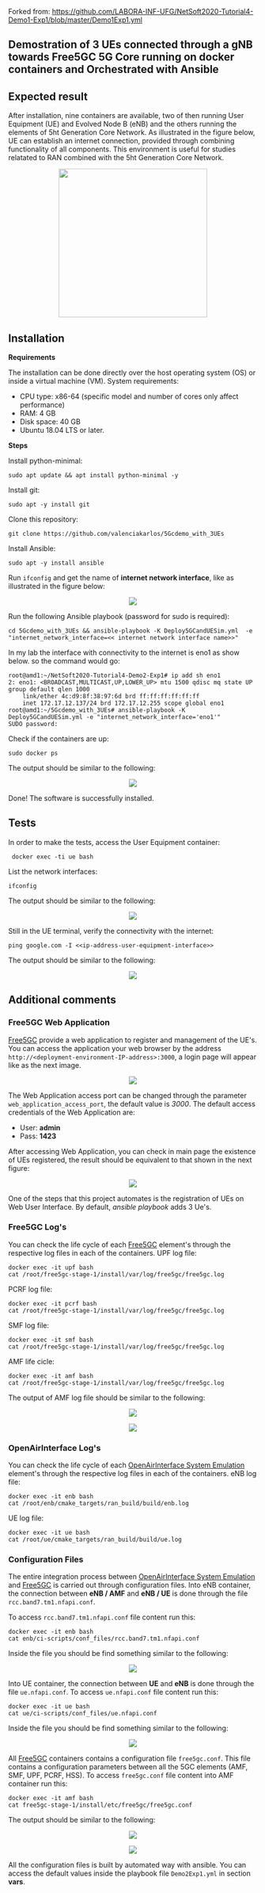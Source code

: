 
Forked from: https://github.com/LABORA-INF-UFG/NetSoft2020-Tutorial4-Demo1-Exp1/blob/master/Demo1Exp1.yml
## Demostration of 3 UEs connected through a gNB towards Free5GC 5G Core running on docker containers and Orchestrated with Ansible

## Expected result
After installation, nine containers are available, two of then running User Equipment (UE) and Evolved Node B (eNB) and the others running the elements of 5ht Generation Core Network. As illustrated in the figure below, UE can establish an internet connection, provided through combining functionality of all components. This environment is useful for studies relatated to RAN combined with the 5ht Generation Core Network.
<p align="center">
    <img src="images/demo2-exp1.png" height="300"/> 
</p>

## Installation

**Requirements**

The installation can be done directly over the host operating system (OS) or inside a virtual machine (VM). System requirements:
* CPU type: x86-64 (specific model and number of cores only affect performance)
* RAM: 4 GB
* Disk space: 40 GB
* Ubuntu 18.04 LTS or later. 

**Steps**

Install python-minimal:
```
sudo apt update && apt install python-minimal -y
```

Install git:
```
sudo apt -y install git
```

Clone this repository:
```
git clone https://github.com/valenciakarlos/5Gcdemo_with_3UEs
```

Install Ansible:
```
sudo apt -y install ansible
```

Run ```ifconfig``` and get the name of **internet network interface**, like as illustrated in the figure below:
<p align="center">
    <img src="images/if_config.PNG"/> 
</p>

Run the following Ansible playbook (password for sudo is required):
```
cd 5Gcdemo_with_3UEs && ansible-playbook -K Deploy5GCandUESim.yml  -e  "internet_network_interface=<< internet network interface name>>"
```

In my lab the interface with connectivity to the internet is eno1 as show below. so the command would go:
```
root@amd1:~/NetSoft2020-Tutorial4-Demo2-Exp1# ip add sh eno1
2: eno1: <BROADCAST,MULTICAST,UP,LOWER_UP> mtu 1500 qdisc mq state UP group default qlen 1000
    link/ether 4c:d9:8f:38:97:6d brd ff:ff:ff:ff:ff:ff
    inet 172.17.12.137/24 brd 172.17.12.255 scope global eno1
root@amd1:~/5Gcdemo_with_3UEs# ansible-playbook -K Deploy5GCandUESim.yml -e "internet_network_interface='eno1'"
SUDO password:
```

Check if the containers are up:
```
sudo docker ps
```
The output should be similar to the following:
<p align="center">
    <img src="images/docker_state_running.png"/> 
</p>

Done! The software is successfully installed.

## Tests

In order to make the tests, access the User Equipment container: 
``` 
 docker exec -ti ue bash 
```
 
 List the network interfaces:
```
ifconfig
```

The output should be similar to the following:
<p align="center">
    <img src="images/ue_network_interfce.png"/> 
</p>

Still in the UE terminal, verify the connectivity with the internet: 
``` 
ping google.com -I <<ip-address-user-equipment-interface>> 
```

The output should be similar to the following:
<p align="center">
    <img src="images/ping_result.png"/> 
</p>

## Additional comments
### Free5GC Web Application
[Free5GC](https://www.free5gc.org/) provide a web application to register and management of the UE's. You can access the application your web browser by the address ```http://<deployment-environment-IP-address>:3000```, a login page will appear like as the next image.
<p align="center">
    <img src="images/web_ui_login.png"/> 
</p>

The Web Application access port can be changed through the parameter ```web_application_access_port```, the default value is _3000_. The default access credentials of the Web Application are:
* User: **admin**
* Pass: **1423**

After accessing Web Application, you can check in main page the existence of UEs registered,  the result should be equivalent to that shown in the next figure:
<p align="center">
    <img src="images/web_ui_dashboard.png"/> 
</p>

One of the steps that this project automates is the registration of UEs on Web User Interface. By default, _ansible playbook_ adds 3 Ue's.

### Free5GC Log's
You can check the life cycle of each [Free5GC](https://www.free5gc.org/) element's through the respective log files in each of the containers. 
UPF log file:
```
docker exec -it upf bash
cat /root/free5gc-stage-1/install/var/log/free5gc/free5gc.log
```
PCRF log file:
```
docker exec -it pcrf bash
cat /root/free5gc-stage-1/install/var/log/free5gc/free5gc.log
```
SMF log file:
```
docker exec -it smf bash
cat /root/free5gc-stage-1/install/var/log/free5gc/free5gc.log
```
AMF life cicle:
```
docker exec -it amf bash
cat /root/free5gc-stage-1/install/var/log/free5gc/free5gc.log
```
The output of AMF log file should be similar to the following:
<p align="center">
    <img src="images/amf_life_cicle_log.png"/> 
</p>
<p align="center">
    <img src="images/amf_life_cicle_log_2.png"/> 
</p>

### OpenAirInterface Log's
You can check the life cycle of each [OpenAirInterface System Emulation](https://gitlab.eurecom.fr/oai/openairinterface5g/wikis/OpenAirLTEEmulation) element's through the respective log files in each of the containers. 
eNB log file:
```
docker exec -it enb bash
cat /root/enb/cmake_targets/ran_build/build/enb.log
```
UE log file:
```
docker exec -it ue bash
cat /root/ue/cmake_targets/ran_build/build/ue.log
```

### Configuration Files
The entire integration process between [OpenAirInterface System Emulation](https://gitlab.eurecom.fr/oai/openairinterface5g/wikis/OpenAirLTEEmulation) and [Free5GC](https://www.free5gc.org/) is carried out through configuration files. Into eNB container, the connection between **eNB / AMF** and **eNB / UE** is done through the file ``` rcc.band7.tm1.nfapi.conf ```.

To access ``` rcc.band7.tm1.nfapi.conf ``` file content run this:
```
docker exec -it enb bash
cat enb/ci-scripts/conf_files/rcc.band7.tm1.nfapi.conf
```
Inside the file you should be find something similar to the following:
<p align="center">
    <img src="images/rcc_band7_tm1_nfapi.png"/> 
</p>

Into UE container, the connection between **UE** and **eNB** is done through the file ``` ue.nfapi.conf ```.
To access ``` ue.nfapi.conf ``` file content run this:
```
docker exec -it ue bash
cat ue/ci-scripts/conf_files/ue.nfapi.conf
```
Inside the file you should be find something similar to the following:
<p align="center">
    <img src="images/ue_nfapi.png"/> 
</p>

All [Free5GC](https://www.free5gc.org/) containers contains a configuration file ``` free5gc.conf ```. This file contains a configuration parameters between all the 5GC elements (AMF, SMF, UPF, PCRF, HSS).
To access ``` free5gc.conf ``` file content into AMF container run this:
```
docker exec -it amf bash
cat free5gc-stage-1/install/etc/free5gc/free5gc.conf
```
 The output should be similar to the following:
<p align="center">
    <img src="images/free5gc_conf_1.png"/> 
</p>
<p align="center">
    <img src="images/free5gc_conf_2.png"/> 
</p>

All the configuration files is built by automated way with ansible. You can access the default values inside the playbook file ``` Demo2Exp1.yml ``` in section **vars**.
